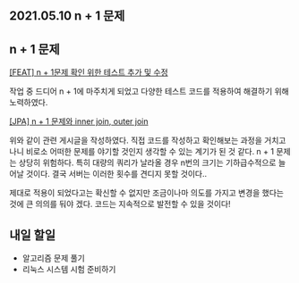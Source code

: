 ## 2021.05.10 n + 1 문제

## n + 1 문제

[[FEAT] n + 1문제 확인 위한 테스트 추가 및 수정](https://github.com/SKHUED-IN/skhuedin/pull/80)

작업 중 드디어 n + 1에 마주치게 되었고 다양한 테스트 코드를 적용하여 해결하기 위해 노력하였다. 

[[JPA] n + 1 문제와 inner join, outer join](https://hyeonic.tistory.com/203)

위와 같이 관련 게시글을 작성하였다. 직접 코드를 작성하고 확인해보는 과정을 거치고 나니 비로소 어떠한 문제를 야기할 것인지 생각할 수 있는 계기가 된 것 같다. n + 1 문제는 상당히 위험하다. 특히 대량의 쿼리가 날라올 경우 n번의 크기는 기하급수적으로 늘어날 것이다. 결국 서버는 이러한 횟수를 견디지 못할 것이다..

제대로 적용이 되었다고는 확신할 수 없지만 조금이나마 의도를 가지고 변경을 했다는 것에 큰 의의를 둬야 겠다. 코드는 지속적으로 발전할 수 있을 것이다!

## 내일 할일
 - 알고리즘 문제 풀기
 - 리눅스 시스템 시험 준비하기